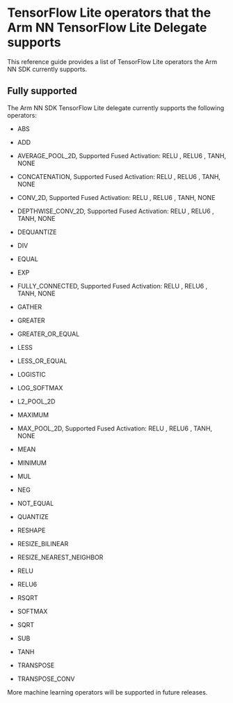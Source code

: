 # TensorFlow Lite operators that the Arm NN TensorFlow Lite Delegate supports

This reference guide provides a list of TensorFlow Lite operators the Arm NN SDK currently supports.

## Fully supported

The Arm NN SDK TensorFlow Lite delegate currently supports the following operators:

* ABS

* ADD

* AVERAGE_POOL_2D, Supported Fused Activation: RELU , RELU6 , TANH, NONE

* CONCATENATION, Supported Fused Activation: RELU , RELU6 , TANH, NONE

* CONV_2D, Supported Fused Activation: RELU , RELU6 , TANH, NONE

* DEPTHWISE_CONV_2D, Supported Fused Activation: RELU , RELU6 , TANH, NONE

* DEQUANTIZE

* DIV

* EQUAL

* EXP

* FULLY_CONNECTED, Supported Fused Activation: RELU , RELU6 , TANH, NONE

* GATHER

* GREATER

* GREATER_OR_EQUAL

* LESS

* LESS_OR_EQUAL

* LOGISTIC

* LOG_SOFTMAX

* L2_POOL_2D

* MAXIMUM

* MAX_POOL_2D, Supported Fused Activation: RELU , RELU6 , TANH, NONE

* MEAN

* MINIMUM

* MUL

* NEG

* NOT_EQUAL

* QUANTIZE

* RESHAPE

* RESIZE_BILINEAR

* RESIZE_NEAREST_NEIGHBOR

* RELU

* RELU6

* RSQRT

* SOFTMAX

* SQRT

* SUB

* TANH

* TRANSPOSE

* TRANSPOSE_CONV

More machine learning operators will be supported in future releases.
